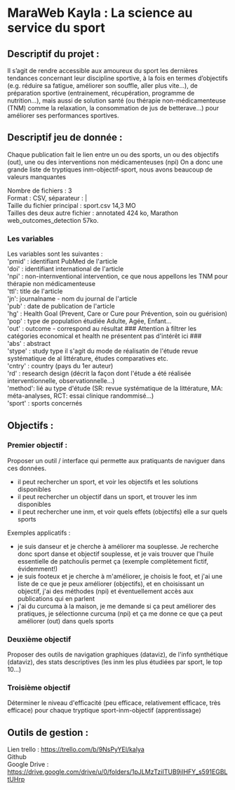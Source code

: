 # MaraWeb Kayla : La science au service du sport


## Descriptif du projet :

Il s’agit de rendre accessible aux amoureux du sport les dernières tendances concernant leur discipline sportive, à la fois en termes d’objectifs (e.g. réduire sa fatigue, améliorer son souffle, aller plus vite…), de préparation sportive (entrainement, récupération, programme de nutrition…), mais aussi de solution santé (ou thérapie non-médicamenteuse (TNM) comme la relaxation, la consommation de jus de betterave…) pour améliorer ses performances sportives.

## Descriptif jeu de donnée :

Chaque publication fait le lien entre un ou des sports, un ou des objectifs (out), une ou des interventions non médicamenteuses (npi)
On a donc une grande liste de tryptiques inm-objectif-sport, nous avons beaucoup de valeurs manquantes 

Nombre de fichiers : 3    
Format : CSV, séparateur : |    
Taille du fichier principal : sport.csv 14,3 MO     
Tailles des deux autre fichier : annotated 424 ko, 
                                 Marathon web_outcomes_detection 57ko.      

### Les variables
Les variables sont les suivantes :   
'pmid' : identifiant PubMed de l'article   
'doi' : identifiant international de l'article     
'npi' : non-internventional intervention, ce que nous appellons les TNM pour thérapie non médicamenteuse     
'ttl': title de l'article     
'jn': journalname - nom du journal de l'article     
'pub' : date de publication de l'article     
'hg' : Health Goal (Prevent, Care or Cure pour Prévention, soin ou guérision)     
'pop' : type de population étudiée Adulte, Agée, Enfant...      
'out' : outcome - correspond au résultat ### Attention à filtrer les catégories economical et health ne présentent pas d'intérêt ici ###     
'abs' : abstract      
'stype' : study type il s'agit du mode de réalisatin de l'étude revue systématique de al littérature, études comparatives etc.    
'cntry' : country (pays du 1er auteur)     
'rd' : research design (décrit la façon dont l'étude a été réalisée interventionnelle, observationnelle...)    
'method': lié au type d'étude (SR: revue systématique de la littérature, MA: méta-analyses, RCT: essai clinique randommisé...)       
'sport' : sports concernés      

## Objectifs :

### Premier objectif :

Proposer un outil / interface qui permette aux pratiquants de naviguer dans ces données.

- il peut rechercher un sport, et voir les objectifs et les solutions disponibles
- il peut rechercher un objectif dans un sport, et trouver les inm disponibles
- il peut rechercher une inm, et voir quels effets (objectifs) elle a sur quels sports

Exemples applicatifs : 
- je suis danseur et je cherche à améliorer ma souplesse. Je recherche donc sport danse et objectif souplesse, et je vais trouver que l'huile essentielle de patchoulis permet ça (exemple complètement fictif, évidemment!)
- je suis footeux et je cherche à m'améliorer, je choisis le foot, et j'ai une liste de ce que je peux améliorer (objectifs), et en choisissant un objectif, j'ai des méthodes (npi) et éventuellement accès aux publications qui en parlent
- j'ai du curcuma à la maison, je me demande si ça peut améliorer des pratiques, je sélectionne curcuma (npi) et ça me donne ce que ça peut améliorer (out) dans quels sports

### Deuxième objectif

Proposer des outils de navigation graphiques (dataviz), de l'info synthétique (dataviz), des stats descriptives (les inm les plus étudiées par sport, le top 10...)

### Troisième objectif

Déterminer le niveau d'efficacité (peu efficace, relativement efficace, très efficace) pour chaque tryptique sport-inm-objectif (apprentissage) 

## Outils de gestion :
Lien trello : https://trello.com/b/9NsPyYEl/kalya     
Github     
Google Drive : https://drive.google.com/drive/u/0/folders/1pJLMzTziITUB9jIHFY_s591EGBLtUHrp     

